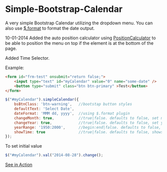 Simple-Bootstrap-Calendar
=========================

A very simple Bootstrap Calendar utilizing the dropdown menu. You can also use [$.format](https://github.com/phstc/jquery-dateFormat) to format the date output.

10-01-2014
Added the auto position calculator using [PositionCalculator](https://github.com/tlindig/position-calculator) to be able to position the menu on top if the element is at the bottom of the page.

Added Time Selector.

Example:

```html
<form id="frm-test" onsubmit="return false;">
    <input type="text" id="myCalendar" value="0" name="some-date" />
    <button type="submit" class="btn btn-primary" >Test</button>
</form>
```

```javascript
$("#myCalendar").simpleCalendar({
    bsBtnClass: 'btn-warning',   //bootstap button styles
    defaultText: 'Select Date',
    dateFormat: 'MMM dd, yyyy',  //using $.format plugin
    changeMonth: true,           //true|false. defaults to false, set month to select mode when set to true
    changeYear: true,            //true|false. defaults to false, set year to select mode when set to true
    yearRange: '1950:2000',      //begin:end|false. defaults to false, limit the year range
    showTime: true               //true|false. defaults to false, shows time selector when set to true
});
```
To set initial value
```javascript
$("#myCalendar").val("2014-08-28").change();
```
[See in Action](http://jsfiddle.net/bulletproofscripts/08r7m1hL/embedded/result/)
